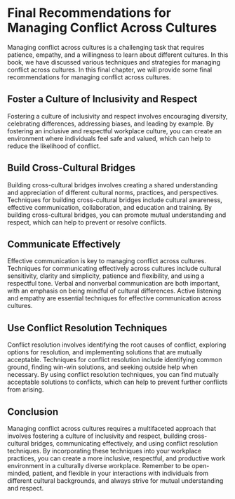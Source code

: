 Final Recommendations for Managing Conflict Across Cultures
===================================================================================

Managing conflict across cultures is a challenging task that requires patience, empathy, and a willingness to learn about different cultures. In this book, we have discussed various techniques and strategies for managing conflict across cultures. In this final chapter, we will provide some final recommendations for managing conflict across cultures.

Foster a Culture of Inclusivity and Respect
-------------------------------------------

Fostering a culture of inclusivity and respect involves encouraging diversity, celebrating differences, addressing biases, and leading by example. By fostering an inclusive and respectful workplace culture, you can create an environment where individuals feel safe and valued, which can help to reduce the likelihood of conflict.

Build Cross-Cultural Bridges
----------------------------

Building cross-cultural bridges involves creating a shared understanding and appreciation of different cultural norms, practices, and perspectives. Techniques for building cross-cultural bridges include cultural awareness, effective communication, collaboration, and education and training. By building cross-cultural bridges, you can promote mutual understanding and respect, which can help to prevent or resolve conflicts.

Communicate Effectively
-----------------------

Effective communication is key to managing conflict across cultures. Techniques for communicating effectively across cultures include cultural sensitivity, clarity and simplicity, patience and flexibility, and using a respectful tone. Verbal and nonverbal communication are both important, with an emphasis on being mindful of cultural differences. Active listening and empathy are essential techniques for effective communication across cultures.

Use Conflict Resolution Techniques
----------------------------------

Conflict resolution involves identifying the root causes of conflict, exploring options for resolution, and implementing solutions that are mutually acceptable. Techniques for conflict resolution include identifying common ground, finding win-win solutions, and seeking outside help when necessary. By using conflict resolution techniques, you can find mutually acceptable solutions to conflicts, which can help to prevent further conflicts from arising.

Conclusion
----------

Managing conflict across cultures requires a multifaceted approach that involves fostering a culture of inclusivity and respect, building cross-cultural bridges, communicating effectively, and using conflict resolution techniques. By incorporating these techniques into your workplace practices, you can create a more inclusive, respectful, and productive work environment in a culturally diverse workplace. Remember to be open-minded, patient, and flexible in your interactions with individuals from different cultural backgrounds, and always strive for mutual understanding and respect.
